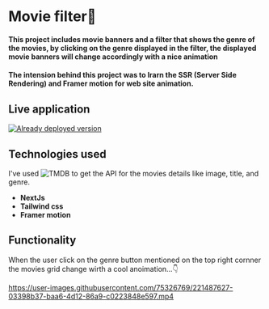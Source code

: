 # Movie filter🎥
#### This project includes movie banners and a filter that shows the genre of the movies, by clicking on the genre displayed in the filter, the displayed movie banners will change accordingly with a nice animation

#### The intension behind this project was to lrarn the SSR (Server Side Rendering) and Framer motion for web site animation.

## Live application
[![Already deployed version](https://vercel.com/button)](https://movie-filter-animation-eight.vercel.app/)

## Technologies used

I've used ![TMDB](https://www.themoviedb.org/) to get the API for the movies details like image, title, and genre.    

- **NextJs**
- **Tailwind css**
- **Framer motion**

## Functionality

When the user click on the genre button mentioned on the top right cornner the movies grid change wirth a cool anoimation...👇

https://user-images.githubusercontent.com/75326769/221487627-03398b37-baa6-4d12-86a9-c0223848e597.mp4









